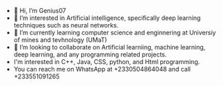 - 👋 Hi, I’m Genius07
- 👀 I’m interested in Artificial intelligence, specifically deep learning techniques such as neural networks.
- 🌱 I’m currently learning computer science and enginnering at Universiy of mines and tevhnology (UMaT)
- 💞️ I’m looking to collaborate on Artificial learniing, machine learning, deep learning, and any programming related projects.
- I'm interested in C++, Java, CSS, python, and Html programming.
- You can reach me on WhatsApp at +2330504864048 and call +233551091265

